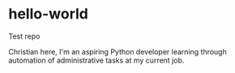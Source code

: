 # hello-world
Test repo

Christian here, I'm an aspiring Python developer learning through automation of administrative tasks at my current job.
